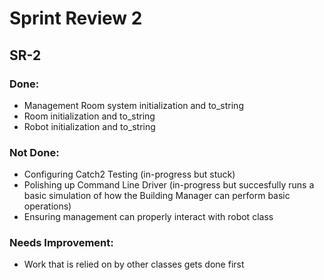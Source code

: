 # Sprint Review 2

## SR-2

### Done: 
- Management Room system initialization and to_string
- Room initialization and to_string 
- Robot initialization and to_string

### Not Done:
- Configuring Catch2 Testing (in-progress but stuck)
- Polishing up Command Line Driver (in-progress but succesfully runs a basic simulation of how the Building Manager can perform basic operations)
- Ensuring management can properly interact with robot class

### Needs Improvement:
- Work that is relied on by other classes gets done first
